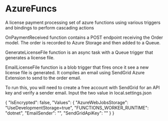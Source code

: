 # AzureFuncs
A license payment processing set of azure functions using various triggers and bindings to perform cascading actions 

OnPaymentReceived function contains a POST endpoint receiving the Order model. The order is recorded to Azure Storage and then added to a Queue.

GenerateLicenseFile function is an async task with a Queue trigger that generates a license file.

EmailLicenseFile function is a blob trigger that fires once it see a new license file is generated. It compiles an email using SendGrid Azure Extension to send to the order email.

To run this, you will need to create a free account with SendGrid for an API key and verify a sender email. Input the two value in local.settings.json

{
  "IsEncrypted": false,
  "Values": {
    "AzureWebJobsStorage": "UseDevelopmentStorage=true",
    "FUNCTIONS_WORKER_RUNTIME": "dotnet",
    "EmailSender": "",
    "SendGridApiKey": ""
  }
}
